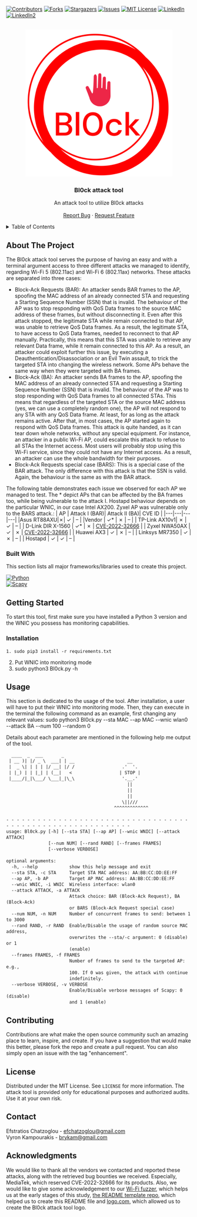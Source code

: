 [![Contributors][contributors-shield]][contributors-url]
[![Forks][forks-shield]][forks-url]
[![Stargazers][stars-shield]][stars-url]
[![Issues][issues-shield]][issues-url]
[![MIT License][license-shield]][license-url]
[![LinkedIn][linkedin-shield]][linkedin-url]
[![LinkedIn2][linkedin-shield]][linkedin-url]



<!-- PROJECT LOGO -->
<br />
<div align="center">
  <a href="https://github.com/efchatz/Bl0ck">
    <img src="images/bl0ck-logo.png" alt="Logo" width="400" height="400">
  </a>

  <h3 align="center">Bl0ck attack tool</h3>

  <p align="center">
    An attack tool to utilize Bl0ck attacks
    <br />
    <br />
    <a href="https://github.com/efchatz/Bl0ck/issues">Report Bug</a>
    ·
    <a href="https://github.com/efchatz/Bl0ck/issues">Request Feature</a>
  </p>
</div>



<!-- TABLE OF CONTENTS -->
<details>
  <summary>Table of Contents</summary>
  <ol>
    <li>
      <a href="#about-the-project">About The Project</a>
      <ul>
        <li><a href="#built-with">Built With</a></li>
      </ul>
    </li>
    <li>
      <a href="#getting-started">Getting Started</a>
      <ul>
        <li><a href="#prerequisites">Prerequisites</a></li>
        <li><a href="#installation">Installation</a></li>
      </ul>
    </li>
    <li><a href="#usage">Usage</a></li>
    <li><a href="#roadmap">Roadmap</a></li>
    <li><a href="#contributing">Contributing</a></li>
    <li><a href="#license">License</a></li>
    <li><a href="#contact">Contact</a></li>
    <li><a href="#acknowledgments">Acknowledgments</a></li>
  </ol>
</details>



<!-- ABOUT THE PROJECT -->
## About The Project

The Bl0ck attack tool serves the purpose of having an easy and with a terminal argument access to three different attacks we managed to identify, regarding Wi-Fi 5 (802.11ac) and Wi-Fi 6 (802.11ax) networks. These attacks are separated into three cases:
* Block-Ack Requests (BAR): An attacker sends BAR frames to the AP, spoofing the MAC address of an already connected STA and requesting a Starting Sequence Number (SSN) that is invalid. The behaviour of the AP was to stop responding with QoS Data frames to the source MAC address of these frames, but without disconnecting it. Even after this attack stopped, the legitimate STA while remain connected to that AP, was unable to retrieve QoS Data frames. As a result, the legitimate STA, to have access to QoS Data frames, needed to reconnect to that AP manually. Practically, this means that this STA was unable to retrieve any relevant Data frame, while it remain connected to this AP. As a result, an attacker could exploit further this issue, by executing a Deauthentication/Disassociation or an Evil Twin assault, to trick the targeted STA into changing the wireless network. Some APs behave the same way when they were targeted with BA frames.
* Block-Ack (BA): An attacker sends BA frames to the AP, spoofing the MAC address of an already connected STA and requesting a Starting Sequence Number (SSN) that is invalid. The behaviour of the AP was to stop responding with QoS Data frames to all connected STAs. This means that regardless of the targeted STA or the source MAC address (yes, we can use a completely random one), the AP will not respond to any STA with any QoS Data frame. At least, for as long as the attack remains active. After that, in most cases, the AP started again to respond with QoS Data frames. This attack is quite handed, as it can tear down whole networks, without any special equipment. For instance, an attacker in a public Wi-Fi AP, could escalate this attack to refuse to all STAs the Internet access. Most users will probably stop using this Wi-Fi service, since they could not have any Internet access. As a result, an attacker can use the whole bandwidth for their purposes.
* Block-Ack Requests special case (BARS): This is a special case of the BAR attack. The only difference with this attack is that the SSN is valid. Again, the behaviour is the same as with the BAR attack.

The following table demonstrates each issue we observed for each AP we managed to test. The * depict APs that can be affected by the BA frames too, while being vulnerable to the attack I. Hostapd behaviour depends on the particular WNIC, in our case Intel AX200. Zyxel AP was vulnerable only to the BARS attack.:
|  AP | Attack I (BAR)| Attack II (BA)| CVE ID |
|---|---|---|---|
|Asus RT88AXU|✗| ✓  | –  |
|Vendor |  ✓* | ✗  |  – |
|  TP-Link AX10v1|  ✗ | ✓  |  – |
|  D-Link DIR X-1560 |  ✓* | ✗  | [CVE-2022-32666](https://cve.mitre.org/cgi-bin/cvename.cgi?name=2022-32666)  |
|  Zyxel NWA50AX | ✓  | ✗  |  [CVE-2022-32666](https://cve.mitre.org/cgi-bin/cvename.cgi?name=2022-32666) |
|  Huawei AX3 |  ✓ | ✗  | –  |
|  Linksys MR7350 |  ✓ | ✗  | – |
| Hostapd |  ✓ | ✓  | – |



### Built With

This section lists all major frameworks/libraries used to create this project.

[![Python][Python.py]][Python-url] <br />
[![Scapy][Scapy]][Scapy-url]



<!-- GETTING STARTED -->
## Getting Started

To start this tool, first make sure you have installed a Python 3 version and the WNIC you possess has monitoring capabilities.


### Installation

```
1. sudo pip3 install -r requirements.txt
```
2. Put WNIC into monitoring mode
3. sudo python3 Bl0ck.py -h


<!-- USAGE EXAMPLES -->
## Usage

This section is dedicated to the usage of the tool. After installation, a user will have to put their WNIC into monitoring mode. Then, they can execute in the terminal the following command as an example, first changing any relevant values: sudo python3 Bl0ck.py --sta MAC --ap MAC --wnic wlan0 --attack BA --num 100 --random 0

Details about each parameter are mentioned in the following help me output of the tool.

```
  ____  _  ___       _    
 | __ )| |/ _ \  ___| | __                    __
 |  _ \| | | | |/ __| |/ /                  .'  '.
 | |_) | | |_| | (__|   <                  | STOP |
 |____/|_|\___/ \___|_|\_\                  '.__.'
                                              ||
                                              ||
                                              ||
                                            \||///
                                         ^^^^^^^^^^^^^

- - - - - - - - - - - - - - - - - - - - - - - - - - - - - - - - - - - - - - - - - - - - - - - - - - - - - - - - - - - 
usage: Bl0ck.py [-h] [--sta STA] [--ap AP] [--wnic WNIC] [--attack ATTACK]
                [--num NUM] [--rand RAND] [--frames FRAMES]
                [--verbose VERBOSE]

optional arguments:
  -h, --help            show this help message and exit
  --sta STA, -c STA     Target STA MAC address: AA:BB:CC:DD:EE:FF
  --ap AP, -b AP        Target AP MAC address: AA:BB:CC:DD:EE:FF
  --wnic WNIC, -i WNIC  Wireless interface: wlan0
  --attack ATTACK, -a ATTACK
                        Attack choice: BAR (Block-Ack Request), BA (Block-Ack)
                        or BARS (Block-Ack Request special case)
  --num NUM, -n NUM     Number of concurrent frames to send: between 1 to 3000
  --rand RAND, -r RAND  Enable/Disable the usage of random source MAC address,
                        overwrites the --sta/-c argument: 0 (disable) or 1
                        (enable)
  --frames FRAMES, -f FRAMES
                        Number of frames to send to the targeted AP: e.g.,
                        100. If 0 was given, the attack with continue
                        indefinitely.
  --verbose VERBOSE, -v VERBOSE
                        Enable/Disable verbose messages of Scapy: 0 (disable)
                        and 1 (enable)

```

<!-- CONTRIBUTING -->
## Contributing

Contributions are what make the open source community such an amazing place to learn, inspire, and create. If you have a suggestion that would make this better, please fork the repo and create a pull request. You can also simply open an issue with the tag "enhancement".


<!-- LICENSE -->
## License

Distributed under the MIT License. See `LICENSE` for more information. The attack tool is provided only for educational purposes and authorized audits. Use it at your own risk.



<!-- CONTACT -->
## Contact

Efstratios Chatzoglou - efchatzoglou@gmail.com <br />
Vyron Kampourakis - brykam@gmail.com


<!-- ACKNOWLEDGMENTS -->
## Acknowledgments

We would like to thank all the vendors we contacted and reported these attacks, along with the retrieved bug bounties we received. Especially, MediaTek, which reserved CVE-2022-32666 for its products. Also, we would like to give some acknowledgement to our [Wi-Fi fuzzer](https://github.com/efchatz/WPAxFuzz), which helps us at the early stages of this study, [the README template repo](https://github.com/othneildrew/Best-README-Template), which helped us to create this README file and [logo.com](https://logo.com/), which allowed us to create the Bl0ck attack tool logo.


<!-- MARKDOWN LINKS & IMAGES -->
<!-- https://www.markdownguide.org/basic-syntax/#reference-style-links -->
[contributors-shield]: https://img.shields.io/github/contributors/othneildrew/Best-README-Template.svg?style=for-the-badge
[contributors-url]: https://github.com/othneildrew/Best-README-Template/graphs/contributors
[forks-shield]: https://img.shields.io/github/forks/othneildrew/Best-README-Template.svg?style=for-the-badge
[forks-url]: https://github.com/efchatz/Bl0ck/network/members
[stars-shield]: https://img.shields.io/github/stars/othneildrew/Best-README-Template.svg?style=for-the-badge
[stars-url]: https://github.com/efchatz/Bl0ck/stargazers
[issues-shield]: https://img.shields.io/github/issues/othneildrew/Best-README-Template.svg?style=for-the-badge
[issues-url]: https://github.com/efchatz/Bl0ck/issues
[license-shield]: https://img.shields.io/github/license/othneildrew/Best-README-Template.svg?style=for-the-badge
[license-url]: https://github.com/efchatz/Bl0ck/blob/main/LICENSE
[linkedin-shield]: https://img.shields.io/badge/-LinkedIn-black.svg?style=for-the-badge&logo=linkedin&colorB=555
[linkedin-url]: www.linkedin.com/in/efstratios-chatzoglou-b2b09616b
[linkedin-shield2]: https://img.shields.io/badge/-LinkedIn-black.svg?style=for-the-badge&logo=linkedin&colorB=555
[linkedin-url2]: www.linkedin.com/in/efstratios-chatzoglou-b2b09616b
[product-screenshot]: images/screenshot.png
[Python.py]: https://img.shields.io/pypi/pyversions/Py
[Python-url]: https://www.python.org/
[Scapy]: https://img.shields.io/badge/scapy-2.4.3-blue
[Scapy-url]: https://github.com/secdev/scapy
